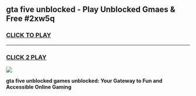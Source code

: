 
## gta five unblocked - Play Unblocked Gmaes & Free #2xw5q
<h3>
<a href="https://news.freeplayer.one?title=gta_five_unblocked&ref=24F">CLICK TO PLAY</a></h3>
<hr>

<h3>
<a href="https://news.freeplayer.one?title=gta_five_unblocked&ref=24F">CLICK 2 PLAY</a>
  
</h3>

<a href="https://news.freeplayer.one?title=gta_five_unblocked&ref=24F/"><img src="https://clearcache.store/games.png"></a>


**gta five unblocked games unblocked: Your Gateway to Fun and Accessible Online Gaming**

